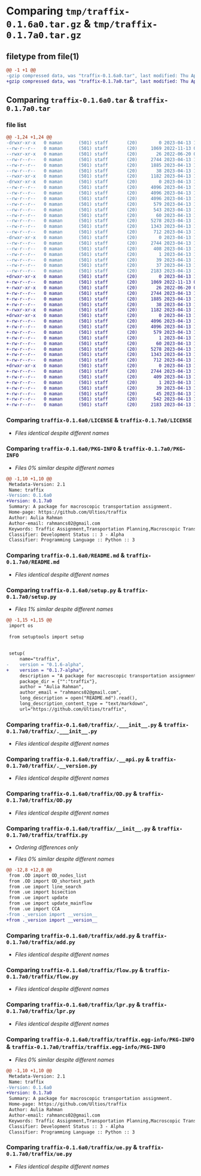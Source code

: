 # Comparing `tmp/traffix-0.1.6a0.tar.gz` & `tmp/traffix-0.1.7a0.tar.gz`

## filetype from file(1)

```diff
@@ -1 +1 @@
-gzip compressed data, was "traffix-0.1.6a0.tar", last modified: Thu Apr 13 18:32:33 2023, max compression
+gzip compressed data, was "traffix-0.1.7a0.tar", last modified: Thu Apr 13 18:55:37 2023, max compression
```

## Comparing `traffix-0.1.6a0.tar` & `traffix-0.1.7a0.tar`

### file list

```diff
@@ -1,24 +1,24 @@
-drwxr-xr-x   0 maman      (501) staff       (20)        0 2023-04-13 18:32:33.026791 traffix-0.1.6a0/
--rw-r--r--   0 maman      (501) staff       (20)     1069 2022-11-13 05:40:08.000000 traffix-0.1.6a0/LICENSE
--rwxr-xr-x   0 maman      (501) staff       (20)       26 2022-06-20 01:06:04.000000 traffix-0.1.6a0/MANIFEST.in
--rw-r--r--   0 maman      (501) staff       (20)     2744 2023-04-13 18:32:33.026042 traffix-0.1.6a0/PKG-INFO
--rw-r--r--   0 maman      (501) staff       (20)     1885 2023-04-13 14:57:03.000000 traffix-0.1.6a0/README.md
--rw-r--r--   0 maman      (501) staff       (20)       38 2023-04-13 18:32:33.027081 traffix-0.1.6a0/setup.cfg
--rwxr-xr-x   0 maman      (501) staff       (20)     1182 2023-04-13 18:32:12.000000 traffix-0.1.6a0/setup.py
-drwxr-xr-x   0 maman      (501) staff       (20)        0 2023-04-13 18:32:33.020390 traffix-0.1.6a0/traffix/
--rw-r--r--   0 maman      (501) staff       (20)     4096 2023-04-13 16:58:26.000000 traffix-0.1.6a0/traffix/.___init__.py
--rw-r--r--   0 maman      (501) staff       (20)     4096 2023-04-13 16:58:26.000000 traffix-0.1.6a0/traffix/.__api.py
--rw-r--r--   0 maman      (501) staff       (20)     4096 2023-04-13 16:58:26.000000 traffix-0.1.6a0/traffix/.__version.py
--rw-r--r--   0 maman      (501) staff       (20)      579 2023-04-13 17:29:48.000000 traffix-0.1.6a0/traffix/OD.py
--rw-r--r--   0 maman      (501) staff       (20)      543 2023-04-13 18:26:24.000000 traffix-0.1.6a0/traffix/__init__.py
--rw-r--r--   0 maman      (501) staff       (20)       60 2023-04-13 18:29:59.000000 traffix-0.1.6a0/traffix/_version.py
--rw-r--r--   0 maman      (501) staff       (20)     5278 2023-04-13 17:31:32.000000 traffix-0.1.6a0/traffix/add.py
--rw-r--r--   0 maman      (501) staff       (20)     1343 2023-04-13 17:33:07.000000 traffix-0.1.6a0/traffix/flow.py
--rw-r--r--   0 maman      (501) staff       (20)      712 2023-04-13 17:34:01.000000 traffix-0.1.6a0/traffix/lpr.py
-drwxr-xr-x   0 maman      (501) staff       (20)        0 2023-04-13 18:32:33.025074 traffix-0.1.6a0/traffix/traffix.egg-info/
--rw-r--r--   0 maman      (501) staff       (20)     2744 2023-04-13 18:32:32.000000 traffix-0.1.6a0/traffix/traffix.egg-info/PKG-INFO
--rw-r--r--   0 maman      (501) staff       (20)      408 2023-04-13 18:32:32.000000 traffix-0.1.6a0/traffix/traffix.egg-info/SOURCES.txt
--rw-r--r--   0 maman      (501) staff       (20)        1 2023-04-13 18:32:32.000000 traffix-0.1.6a0/traffix/traffix.egg-info/dependency_links.txt
--rw-r--r--   0 maman      (501) staff       (20)       39 2023-04-13 18:32:32.000000 traffix-0.1.6a0/traffix/traffix.egg-info/requires.txt
--rw-r--r--   0 maman      (501) staff       (20)       37 2023-04-13 18:32:32.000000 traffix-0.1.6a0/traffix/traffix.egg-info/top_level.txt
--rw-r--r--   0 maman      (501) staff       (20)     2183 2023-04-13 17:35:01.000000 traffix-0.1.6a0/traffix/ue.py
+drwxr-xr-x   0 maman      (501) staff       (20)        0 2023-04-13 18:55:37.485759 traffix-0.1.7a0/
+-rw-r--r--   0 maman      (501) staff       (20)     1069 2022-11-13 05:40:08.000000 traffix-0.1.7a0/LICENSE
+-rwxr-xr-x   0 maman      (501) staff       (20)       26 2022-06-20 01:06:04.000000 traffix-0.1.7a0/MANIFEST.in
+-rw-r--r--   0 maman      (501) staff       (20)     2744 2023-04-13 18:55:37.485183 traffix-0.1.7a0/PKG-INFO
+-rw-r--r--   0 maman      (501) staff       (20)     1885 2023-04-13 14:57:03.000000 traffix-0.1.7a0/README.md
+-rw-r--r--   0 maman      (501) staff       (20)       38 2023-04-13 18:55:37.485946 traffix-0.1.7a0/setup.cfg
+-rwxr-xr-x   0 maman      (501) staff       (20)     1182 2023-04-13 18:54:58.000000 traffix-0.1.7a0/setup.py
+drwxr-xr-x   0 maman      (501) staff       (20)        0 2023-04-13 18:55:37.477088 traffix-0.1.7a0/traffix/
+-rw-r--r--   0 maman      (501) staff       (20)     4096 2023-04-13 16:58:26.000000 traffix-0.1.7a0/traffix/.___init__.py
+-rw-r--r--   0 maman      (501) staff       (20)     4096 2023-04-13 16:58:26.000000 traffix-0.1.7a0/traffix/.__version.py
+-rw-r--r--   0 maman      (501) staff       (20)      579 2023-04-13 17:29:48.000000 traffix-0.1.7a0/traffix/OD.py
+-rw-r--r--   0 maman      (501) staff       (20)        1 2023-04-13 18:53:38.000000 traffix-0.1.7a0/traffix/__init__.py
+-rw-r--r--   0 maman      (501) staff       (20)       60 2023-04-13 18:55:16.000000 traffix-0.1.7a0/traffix/_version.py
+-rw-r--r--   0 maman      (501) staff       (20)     5278 2023-04-13 17:31:32.000000 traffix-0.1.7a0/traffix/add.py
+-rw-r--r--   0 maman      (501) staff       (20)     1343 2023-04-13 17:33:07.000000 traffix-0.1.7a0/traffix/flow.py
+-rw-r--r--   0 maman      (501) staff       (20)      712 2023-04-13 17:34:01.000000 traffix-0.1.7a0/traffix/lpr.py
+drwxr-xr-x   0 maman      (501) staff       (20)        0 2023-04-13 18:55:37.483757 traffix-0.1.7a0/traffix/traffix.egg-info/
+-rw-r--r--   0 maman      (501) staff       (20)     2744 2023-04-13 18:55:37.000000 traffix-0.1.7a0/traffix/traffix.egg-info/PKG-INFO
+-rw-r--r--   0 maman      (501) staff       (20)      409 2023-04-13 18:55:37.000000 traffix-0.1.7a0/traffix/traffix.egg-info/SOURCES.txt
+-rw-r--r--   0 maman      (501) staff       (20)        1 2023-04-13 18:55:37.000000 traffix-0.1.7a0/traffix/traffix.egg-info/dependency_links.txt
+-rw-r--r--   0 maman      (501) staff       (20)       39 2023-04-13 18:55:37.000000 traffix-0.1.7a0/traffix/traffix.egg-info/requires.txt
+-rw-r--r--   0 maman      (501) staff       (20)       45 2023-04-13 18:55:37.000000 traffix-0.1.7a0/traffix/traffix.egg-info/top_level.txt
+-rw-r--r--   0 maman      (501) staff       (20)      542 2023-04-13 18:53:35.000000 traffix-0.1.7a0/traffix/traffix.py
+-rw-r--r--   0 maman      (501) staff       (20)     2183 2023-04-13 17:35:01.000000 traffix-0.1.7a0/traffix/ue.py
```

### Comparing `traffix-0.1.6a0/LICENSE` & `traffix-0.1.7a0/LICENSE`

 * *Files identical despite different names*

### Comparing `traffix-0.1.6a0/PKG-INFO` & `traffix-0.1.7a0/PKG-INFO`

 * *Files 0% similar despite different names*

```diff
@@ -1,10 +1,10 @@
 Metadata-Version: 2.1
 Name: traffix
-Version: 0.1.6a0
+Version: 0.1.7a0
 Summary: A package for macroscopic transportation assignment.
 Home-page: https://github.com/Ultios/traffix
 Author: Aulia Rahman
 Author-email: rahmancs02@gmail.com
 Keywords: Traffic Assignment,Transportation Planning,Macroscopic Transportation Planning
 Classifier: Development Status :: 3 - Alpha
 Classifier: Programming Language :: Python :: 3
```

### Comparing `traffix-0.1.6a0/README.md` & `traffix-0.1.7a0/README.md`

 * *Files identical despite different names*

### Comparing `traffix-0.1.6a0/setup.py` & `traffix-0.1.7a0/setup.py`

 * *Files 1% similar despite different names*

```diff
@@ -1,15 +1,15 @@
 import os
 
 from setuptools import setup
 
 
 setup(
     name="traffix", 
-    version = "0.1.6-alpha",
+    version = "0.1.7-alpha",
     description = "A package for macroscopic transportation assignment.",
     package_dir = {"":"traffix"},
     author = "Aulia Rahman",
     author_email = "rahmancs02@gmail.com",
     long_description = open("README.md").read(),
     long_description_content_type = "text/markdown",
     url="https://github.com/Ultios/traffix",
```

### Comparing `traffix-0.1.6a0/traffix/.___init__.py` & `traffix-0.1.7a0/traffix/.___init__.py`

 * *Files identical despite different names*

### Comparing `traffix-0.1.6a0/traffix/.__api.py` & `traffix-0.1.7a0/traffix/.__version.py`

 * *Files identical despite different names*

### Comparing `traffix-0.1.6a0/traffix/OD.py` & `traffix-0.1.7a0/traffix/OD.py`

 * *Files identical despite different names*

### Comparing `traffix-0.1.6a0/traffix/__init__.py` & `traffix-0.1.7a0/traffix/traffix.py`

 * *Ordering differences only*

 * *Files 0% similar despite different names*

```diff
@@ -12,8 +12,8 @@
 from .OD import OD_nodes_list
 from .OD import OD_shortest_path
 from .ue import line_search
 from .ue import bisection
 from .ue import update
 from .ue import update_mainflow
 from .ue import CCA
-from ._version import __version__
+from ._version import __version__
```

### Comparing `traffix-0.1.6a0/traffix/add.py` & `traffix-0.1.7a0/traffix/add.py`

 * *Files identical despite different names*

### Comparing `traffix-0.1.6a0/traffix/flow.py` & `traffix-0.1.7a0/traffix/flow.py`

 * *Files identical despite different names*

### Comparing `traffix-0.1.6a0/traffix/lpr.py` & `traffix-0.1.7a0/traffix/lpr.py`

 * *Files identical despite different names*

### Comparing `traffix-0.1.6a0/traffix/traffix.egg-info/PKG-INFO` & `traffix-0.1.7a0/traffix/traffix.egg-info/PKG-INFO`

 * *Files 0% similar despite different names*

```diff
@@ -1,10 +1,10 @@
 Metadata-Version: 2.1
 Name: traffix
-Version: 0.1.6a0
+Version: 0.1.7a0
 Summary: A package for macroscopic transportation assignment.
 Home-page: https://github.com/Ultios/traffix
 Author: Aulia Rahman
 Author-email: rahmancs02@gmail.com
 Keywords: Traffic Assignment,Transportation Planning,Macroscopic Transportation Planning
 Classifier: Development Status :: 3 - Alpha
 Classifier: Programming Language :: Python :: 3
```

### Comparing `traffix-0.1.6a0/traffix/ue.py` & `traffix-0.1.7a0/traffix/ue.py`

 * *Files identical despite different names*

